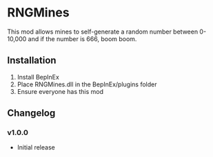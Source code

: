 # RNGMines

This mod allows mines to self-generate a random number between 0-10,000 and if the number is 666, boom boom.

## Installation

1. Install BepInEx
2. Place RNGMines.dll in the BepInEx/plugins folder
3. Ensure everyone has this mod

## Changelog

### v1.0.0

- Initial release
